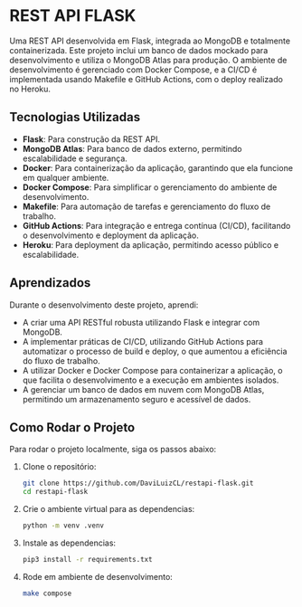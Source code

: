 # REST API FLASK

Uma REST API desenvolvida em Flask, integrada ao MongoDB e totalmente containerizada. Este projeto inclui um banco de dados mockado para desenvolvimento e utiliza o MongoDB Atlas para produção. O ambiente de desenvolvimento é gerenciado com Docker Compose, e a CI/CD é implementada usando Makefile e GitHub Actions, com o deploy realizado no Heroku.

## Tecnologias Utilizadas

- **Flask**: Para construção da REST API.
- **MongoDB Atlas**: Para banco de dados externo, permitindo escalabilidade e segurança.
- **Docker**: Para containerização da aplicação, garantindo que ela funcione em qualquer ambiente.
- **Docker Compose**: Para simplificar o gerenciamento do ambiente de desenvolvimento.
- **Makefile**: Para automação de tarefas e gerenciamento do fluxo de trabalho.
- **GitHub Actions**: Para integração e entrega contínua (CI/CD), facilitando o desenvolvimento e deployment da aplicação.
- **Heroku**: Para deployment da aplicação, permitindo acesso público e escalabilidade.

## Aprendizados

Durante o desenvolvimento deste projeto, aprendi:

- A criar uma API RESTful robusta utilizando Flask e integrar com MongoDB.
- A implementar práticas de CI/CD, utilizando GitHub Actions para automatizar o processo de build e deploy, o que aumentou a eficiência do fluxo de trabalho.
- A utilizar Docker e Docker Compose para containerizar a aplicação, o que facilita o desenvolvimento e a execução em ambientes isolados.
- A gerenciar um banco de dados em nuvem com MongoDB Atlas, permitindo um armazenamento seguro e acessível de dados.

## Como Rodar o Projeto

Para rodar o projeto localmente, siga os passos abaixo:

1. Clone o repositório:

   ```bash
   git clone https://github.com/DaviLuizCL/restapi-flask.git
   cd restapi-flask

2. Crie o ambiente virtual para as dependencias:

   ```bash
   python -m venv .venv

3. Instale as dependencias:

   ```bash
   pip3 install -r requirements.txt

4. Rode em ambiente de desenvolvimento:
    ```bash
    make compose






